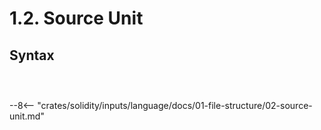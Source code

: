 <!-- This file is generated automatically by infrastructure scripts. Please don't edit by hand. -->

# 1.2. Source Unit

## Syntax

```{ .ebnf #SourceUnit }

```

<pre ebnf-snippet="SourceUnit" style="display: none;"><a href="#SourceUnit"><span class="k">SourceUnit</span></a><span class="o"> = </span><span class="cm">(* members: *)</span><span class="o"> </span><a href="#SourceUnitMembers"><span class="k">SourceUnitMembers</span></a><span class="o">;</span></pre>

```{ .ebnf #SourceUnitMembers }

```

<pre ebnf-snippet="SourceUnitMembers" style="display: none;"><a href="#SourceUnitMembers"><span class="k">SourceUnitMembers</span></a><span class="o"> = </span><span class="cm">(* item: *)</span><span class="o"> </span><a href="#SourceUnitMember"><span class="k">SourceUnitMember</span></a><span class="o">*</span><span class="o">;</span></pre>

```{ .ebnf #SourceUnitMember }

```

<pre ebnf-snippet="SourceUnitMember" style="display: none;"><a href="#SourceUnitMember"><span class="k">SourceUnitMember</span></a><span class="o"> = </span><span class="cm">(* variant: *)</span><span class="o"> </span><a href="../03-pragma-directives#PragmaDirective"><span class="k">PragmaDirective</span></a><br /><span class="o">                 | </span><span class="cm">(* variant: *)</span><span class="o"> </span><a href="../04-import-directives#ImportDirective"><span class="k">ImportDirective</span></a><br /><span class="o">                 | </span><span class="cm">(* variant: *)</span><span class="o"> </span><a href="../../02-definitions/01-contracts#ContractDefinition"><span class="k">ContractDefinition</span></a><br /><span class="o">                 | </span><span class="cm">(* variant: *)</span><span class="o"> </span><a href="../../02-definitions/02-interfaces#InterfaceDefinition"><span class="k">InterfaceDefinition</span></a><br /><span class="o">                 | </span><span class="cm">(* variant: *)</span><span class="o"> </span><a href="../../02-definitions/03-libraries#LibraryDefinition"><span class="k">LibraryDefinition</span></a><br /><span class="o">                 | </span><span class="cm">(* variant: *)</span><span class="o"> </span><a href="../../02-definitions/04-structs#StructDefinition"><span class="k">StructDefinition</span></a><span class="o"> </span><span class="cm">(* Introduced in 0.6.0 *)</span><br /><span class="o">                 | </span><span class="cm">(* variant: *)</span><span class="o"> </span><a href="../../02-definitions/05-enums#EnumDefinition"><span class="k">EnumDefinition</span></a><span class="o"> </span><span class="cm">(* Introduced in 0.6.0 *)</span><br /><span class="o">                 | </span><span class="cm">(* variant: *)</span><span class="o"> </span><a href="../../02-definitions/08-functions#FunctionDefinition"><span class="k">FunctionDefinition</span></a><span class="o"> </span><span class="cm">(* Introduced in 0.7.1 *)</span><br /><span class="o">                 | </span><span class="cm">(* variant: *)</span><span class="o"> </span><a href="../../02-definitions/12-errors#ErrorDefinition"><span class="k">ErrorDefinition</span></a><span class="o"> </span><span class="cm">(* Introduced in 0.8.4 *)</span><br /><span class="o">                 | </span><span class="cm">(* variant: *)</span><span class="o"> </span><a href="../../02-definitions/11-user-defined-value-types#UserDefinedValueTypeDefinition"><span class="k">UserDefinedValueTypeDefinition</span></a><span class="o"> </span><span class="cm">(* Introduced in 0.8.8 *)</span><br /><span class="o">                 | </span><span class="cm">(* variant: *)</span><span class="o"> </span><a href="../05-using-directives#UsingDirective"><span class="k">UsingDirective</span></a><span class="o"> </span><span class="cm">(* Introduced in 0.8.13 *)</span><br /><span class="o">                 | </span><span class="cm">(* variant: *)</span><span class="o"> </span><a href="../../02-definitions/10-events#EventDefinition"><span class="k">EventDefinition</span></a><span class="o"> </span><span class="cm">(* Introduced in 0.8.22 *)</span><br /><span class="o">                 | </span><span class="cm">(* variant: *)</span><span class="o"> </span><a href="../../02-definitions/06-constants#ConstantDefinition"><span class="k">ConstantDefinition</span></a><span class="o">;</span><span class="o"> </span><span class="cm">(* Introduced in 0.7.4 *)</span></pre>

--8<-- "crates/solidity/inputs/language/docs/01-file-structure/02-source-unit.md"

